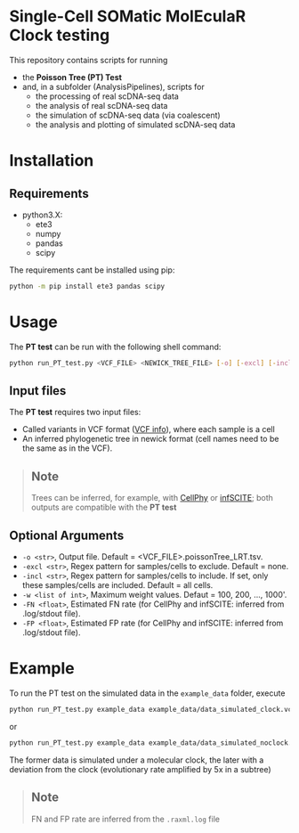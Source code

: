 # Single-Cell SOMatic MolEculaR Clock testing

This repository contains scripts for running
- the **Poisson Tree (PT) Test**
- and, in a subfolder (AnalysisPipelines), scripts for
  - the processing of real scDNA-seq data
  - the analysis of real scDNA-seq data
  - the simulation of scDNA-seq data (via coalescent)
  - the analysis and plotting of simulated scDNA-seq data

# Installation
## Requirements
- python3.X:
    - ete3
    - numpy
    - pandas
    - scipy

The requirements cant be installed using pip:
```bash
python -m pip install ete3 pandas scipy
```

# Usage
The **PT test** can be run with the following shell command:
```bash
python run_PT_test.py <VCF_FILE> <NEWICK_TREE_FILE> [-o] [-excl] [-incl] [-w] [-FN] [-FP]
```

## Input files
The **PT test** requires two input files:
- Called variants in VCF format ([VCF info](https://samtools.github.io/hts-specs/VCFv4.2.pdf)), where each sample is a cell
- An inferred phylogenetic tree in newick format (cell names need to be the same as in the VCF).

> ## Note
>  Trees can be inferred, for example, with [CellPhy](https://github.com/amkozlov/cellphy) or [infSCITE](https://github.com/cbg-ethz/infSCITE); both outputs are compatible with the **PT test**

## Optional Arguments
- `-o <str>`, Output file. Default = <VCF_FILE>.poissonTree_LRT.tsv.
- `-excl <str>`, Regex pattern for samples/cells to exclude. Default = none.
- `-incl <str>`, Regex pattern for samples/cells to include. If set, only these samples/cells are included. Default = all cells.
- `-w <list of int>`, Maximum weight values. Defaut = 100, 200, ..., 1000'.
- `-FN <float>`, Estimated FN rate (for CellPhy and infSCITE: inferred from .log/stdout file).
- `-FP <float>`, Estimated FP rate (for CellPhy and infSCITE: inferred from .log/stdout file).

# Example
To run the PT test on the simulated data in the  `example_data` folder, execute
```bash
python run_PT_test.py example_data example_data/data_simulated_clock.vcf.gz example_data/data_simulated_clock.raxml.bestTree
```
or
```bash
python run_PT_test.py example_data example_data/data_simulated_noclock.vcf.gz example_data/data_simulated_noclock.raxml.bestTree
```

The former data is simulated under a molecular clock, the later with a deviation from the clock (evolutionary rate amplified by 5x in a subtree)
> ## Note
>  FN and FP rate are inferred from the `.raxml.log` file
